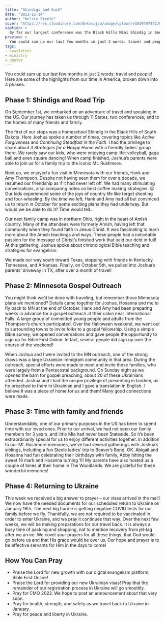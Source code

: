 ```yaml
---
title: "Shindigs and Such"
date: "2021-12-14"
author: "Kelsie Steele"
cover: "https://res.cloudinary.com/dnkvsijzu/image/upload/v1639497442/OFReport/2021-12-14-shindigs-and-such/shindig-main-1200-630_re996l.jpg"
caption: >
  By far our largest conference was the Black Hills Mini Shindig in South Dakota. We were blessed to meet and fellowship with so many like-minded believers!
preview: >
  You could sum up our last few months in just 2 words: travel and people! Here are some of the highlights from our time in America, broken down into 4 phases.
tags:
- newsletter
- ministry
- photos
---
```


You could sum up our last few months in just 2 words: travel and people! Here are some of the highlights from our time in America, broken down into 4 phases.

<article-callout content="OFR-Sep-Dec-2021.pdf" :download="true" />

<article-image publicId="OFReport/2021-12-14-shindigs-and-such/lviv-airport_qkiy7j" width="768" caption="3:00am at the L’viv airport, preparing to depart for the US" />

## Phase 1: Shindigs and Road Trip

On September 1st, we embarked on an adventure of travel and speaking in the US. Our journey has taken us through 11 States, two conferences, and to the homes of many friends and family. 

The first of our stops was a homeschool Shindig in the Black Hills of South Dakota. Here Joshua spoke a number of times, covering topics like *Active Forgiveness* and *Continuing Steadfast in the Faith*. I had the privilege to share about *3 Strategies for a Happy Home* with a friendly ladies’ group there. We rarely saw our kids, who were enjoying camp life: volleyball, gaga ball and even square dancing! When camp finished, Joshua’s parents were able to join us for a family trip to the iconic Mt. Rushmore.

<article-image publicId="OFReport/2021-12-14-shindigs-and-such/shindig-josh-selfie_ejmlv8" height="768" caption="Welcome to Cedar Canyon Camp, near Rapid City, SD!" />

<article-image publicId="OFReport/2021-12-14-shindigs-and-such/shindig-square-dance_nwkdxd" width="768" caption="Find yer partner; it’s time for a square dance!" />

<article-image publicId="OFReport/2021-12-14-shindigs-and-such/shindig-joshua-preaching_ismu9f" width="768" caption="Joshua preaching. About 400 people attended this shindig!" />

<article-image publicId="OFReport/2021-12-14-shindigs-and-such/rebekah-outreach-testimony_puzfhy" width="768" caption="Rebekah shares testimony after a group evangelism outreach in South Dakota." />

<article-image publicId="OFReport/2021-12-14-shindigs-and-such/mike-debi-joshua_jzgqd7" width="768" caption="This entire trip was made possible thanks to the generosity of our dear friends Mike and Debi Pearl. Mike has previously been the main speaker at the SD Shindig, and when he could not attend this year due to health problems, he invited Joshua to take his place. NGJ covered all our travel expenses, enabling us not only to speak at several conferences, but also to spend precious time with our families. Thank you, Mike and Debi, for your kindness to us! We love you! ❤️" />

<article-image publicId="OFReport/2021-12-14-shindigs-and-such/mt-rushmore-full-family_bxyfu4" width="768" caption="Enjoying some family time at Mt. Rushmore" />

Next up, we enjoyed a fun visit in Minnesota with our friends, Hank and Amy Thompson. Despite not having seen them for over a decade, we resumed our friendship as if it had never left off. We had many stimulating conversations, also comparing notes on best coffee making strategies. 😉 Our kids experienced some of the joys of country life like target shooting and four-wheeling. By the time we left, Hank and Amy had all but convinced us to return in October for some exciting plans they had underway. But would we be able to do it? Time would tell…

<article-image publicId="OFReport/2021-12-14-shindigs-and-such/steeles-thompsons_dfwrqa" width="768" caption="Our dear friends, Hank and Amy Thompson, graciously hosted our family for a whole week in Minnesota!" />

Our next family camp was in northern Ohio, right in the heart of Amish country. Many of the attendees were formerly Amish, having left that community when they found faith in Jesus Christ. It was fascinating to learn more about the Amish teachings and ways. These people had a noticeable passion for the message of Christ’s finished work that paid our debt in full! At this gathering, Joshua spoke about chronological Bible teaching and strategies for evangelism.

We made our way south toward Texas, stopping with friends in Kentucky, Tennessee, and Arkansas. Finally, on October 5th, we pulled into Joshua’s parents’ driveway in TX, after over a month of travel! 

<article-image publicId="OFReport/2021-12-14-shindigs-and-such/ark-steele-family_dx4bwl" width="768" caption="We squeezed in a quick trip to the [Ark Encounter](https://arkencounter.com/) on our way back to Texas." />

<article-image publicId="OFReport/2021-12-14-shindigs-and-such/josh-kelsie-noah-wife_wyilhs" height="768" caption="Mr. and Mrs. Noah" />

## Phase 2: Minnesota Gospel Outreach

You might think we’d be done with traveling, but remember those Minnesota plans we mentioned? Details came together for Joshua, Hosanna and me to fly back to MN at the end of October. Hank and Amy had been preparing weeks in advance for a gospel outreach at their cabin near International Falls. A large group of committed young people and adults from the Thompson’s church participated. Over the Halloween weekend, we went out to surrounding towns to invite folks to a gospel fellowship. Using a simple Bible survey, we opened conversations and gave people the opportunity to sign up for Bible First Online. In fact, several people did sign up over the course of the weekend! 

When Joshua and I were invited to the MN outreach, one of the strong draws was a large Ukrainian immigrant community in that area. During the outreach, special efforts were made to meet and invite these families, who were largely from a Pentecostal background. On Sunday night as we opened the barn for gospel preaching, about 20 of these Ukrainians attended. Joshua and I had the unique privilege of presenting in tandem, as he preached to them in Ukrainian and I gave a translation in English. I believe it was a piece of home for us and them! Many good connections were made. 

<article-image publicId="OFReport/2021-12-14-shindigs-and-such/josh-hank_vfcljw" height="768" caption="Hank and Joshua confer over ministry plans like generals before battle. 😉" />

<article-image publicId="OFReport/2021-12-14-shindigs-and-such/ukrainian-outreach-mn_zdiioj" width="768" caption="During the Minnesota outreach, Joshua preached in Ukrainian while Kelsie translated into English." />

## Phase 3: Time with family and friends

Understandably, one of our primary purposes in the US has been to spend time with our loved ones. Prior to our arrival, we had not seen our family members for 3 years, and little Mia had never been Stateside. So it’s been extraordinarily special for us to enjoy different activities together. In addition to our Mt. Rushmore memories, we’ve had several gatherings with Joshua’s siblings, including a fun Steele ladies’ trip to Beaver’s Bend, OK. Abigail and Hosanna had fun celebrating their birthdays with family, Abby hitting the sweet 16 mark and Hosanna turning 11! My parents have also hosted us a couple of times at their home in The Woodlands. We are grateful for these wonderful memories!

<article-image publicId="OFReport/2021-12-14-shindigs-and-such/steele-ladies-getaway_cbawja" width="768" caption="The Steele Ladies get away for a few days." />

<article-image publicId="OFReport/2021-12-14-shindigs-and-such/cindy-rebekah_ndxchd" width="768" caption="Kelsie’s mom, Cindy, spends girl time with Rebekah." />

<article-image publicId="OFReport/2021-12-14-shindigs-and-such/danny-cindy_pdfin4" width="768" caption="We enjoyed an early Thanksgiving with Kelsie’s mom and dad." />

<article-image publicId="OFReport/2021-12-14-shindigs-and-such/mt-rushmore-mike-cathy_gbvmkp" width="768" caption="We’re thrilled that Joshua’s parents are feeling well and able to be active!" />

## Phase 4: Returning to Ukraine

This week we received a big answer to prayer – our visas arrived in the mail! We now have the needed documents for our scheduled return to Ukraine on January 16th. The next big hurdle is getting negative COVID tests for our family before we fly. Thankfully, we are not required to be vaccinated in order to enter Ukraine, and we pray it continues that way. Over the next few weeks, we will be making preparations for our travel back. It is always a busy time of packing and shopping, not to mention recovery from jet-lag after we arrive. We covet your prayers for all these things, that God would go before us and that His grace would be over us. Our hope and prayer is to be effective servants for Him in the days to come!

## How You Can Pray

* Praise the Lord for new growth with our digital evangelism platform, Bible First Online!
* Praise the Lord for providing our new Ukrainian visas! Pray that the remainder of our registration process in Ukraine will go smoothly.
* Pray for CMO 2022. We hope to post an announcement about that very soon.
* Pray for health, strength, and safety as we travel back to Ukraine in January.
* Pray for peace and liberty in Ukraine.

<article-callout content="Keep scrolling for more photos from our recent travels!" />

<article-image publicId="OFReport/2021-12-14-shindigs-and-such/family-camp-horseback-ride_hicocz" width="768" caption="Joshua’s mom goes horseback riding with Hosanna and Rebekah at our church camp! Yeehaw!" />

<article-image publicId="OFReport/2021-12-14-shindigs-and-such/rebekah-ella_rnhnqc" height="768" caption="Sweet cousins, Rebekah and Ella, could almost be sisters!" />

<article-image publicId="OFReport/2021-12-14-shindigs-and-such/hosanna-ukulele_av30gn" height="768" caption="Hosanna got a ukulele for her 11th birthday. It completes her cowgirl look to a T!" />

<article-image publicId="OFReport/2021-12-14-shindigs-and-such/shindig-abby-anani_v5f6el" height="768" caption="Abigail made a lot of new friends during our travels." />

<article-image publicId="OFReport/2021-12-14-shindigs-and-such/shindig-david-swing_edieao" height="768" caption="The younger kids had so much fun at the camp in South Dakota!" />

<article-image publicId="OFReport/2021-12-14-shindigs-and-such/jk-ice-cream-date_bs6jji" height="768" caption="Joshua and I celebrated 17 years in September! So thankful for the time God has given us together." />

<article-image publicId="OFReport/2021-12-14-shindigs-and-such/abby-hannah_odwcd7" height="768" caption="Abby was delighted to see her best friend, Hannah, again while we were in The Woodlands." />

<article-image publicId="OFReport/2021-12-14-shindigs-and-such/coffee-snob_uicl6y" width="768" caption="Joshua’s latest hobby is coffee: whole beans, scales (yes, you have to [weigh the coffee](https://youtu.be/19LKbklP8TQ)), grinders, pour-overs, the works. Big shout-out to [Red House Coffee](https://redhousecoffee.com/) for sending us delicious, fresh-roasted coffee while we’re Stateside!" />

<article-image publicId="OFReport/2021-12-14-shindigs-and-such/abby-cane-creek_ym6kdd" height="768" caption="Ever had a mud fight in a cave? Me neither, but I’ve heard it’s fun. Abby washes up in the creek afterward." />

<article-image publicId="OFReport/2021-12-14-shindigs-and-such/daddy-abby-date_et79xh" width="768" caption="Time with the older kids is so important! Joshua has kept quite busy going on dates." />

<article-image publicId="OFReport/2021-12-14-shindigs-and-such/abby-thm-desert_jp0sgs" width="768" caption="Abby has been making all kinds of healthy creations." />

<article-image publicId="OFReport/2021-12-14-shindigs-and-such/daddy-kathryn-date_afwwar" width="768" caption="Here he is with another one of his ladies. 😉" />

<article-image publicId="OFReport/2021-12-14-shindigs-and-such/daddy-kathryn-silly_mzhdoi" width="768" caption="Because life shouldn’t be too serious…" />

<article-image publicId="OFReport/2021-12-14-shindigs-and-such/hosanna-cowboy-hat_nombhj" height="768" caption="Hosanna has a new look! She bought this hat herself and wears it everywhere." />

<article-image publicId="OFReport/2021-12-14-shindigs-and-such/hosanna-shooting_n5rgzj" width="768" caption="While in Minnesota, Hank taught our kids about shooting and gun safety." />

<article-image publicId="OFReport/2021-12-14-shindigs-and-such/hosanna-shooting-2_tw336v" width="768" caption="Sharp-shooter “Hosannie Oakley” 😉" />

<article-image publicId="OFReport/2021-12-14-shindigs-and-such/abby-shooting_bcnsyl" width="768" caption="Abby tries her hand at target shooting." />

<article-image publicId="OFReport/2021-12-14-shindigs-and-such/david-violet-cute_rtcloc" height="768" caption="Little friends, David, and Violet Thompson." />

<article-image publicId="OFReport/2021-12-14-shindigs-and-such/hosanna-with-cousins_nkfush" height="768" caption="Cousin time is the best! Avery, Sophie, and Hosanna are close in age and find lots of fun things to do." />

<article-image publicId="OFReport/2021-12-14-shindigs-and-such/hudson-girls-houston_kv8rwt" height="768" caption="Out on an evening stroll with my parents and my younger - but bigger - brother, Hudson." />

<article-image publicId="OFReport/2021-12-14-shindigs-and-such/jack-mia-playhouse_l5e6xs" width="768" caption="Little cousins Jack and Mia in the treehouse." />

<article-image publicId="OFReport/2021-12-14-shindigs-and-such/abby-hoodie_i5b1d6" height="768" caption="Happy 16th birthday, Abigail!" />

<article-image publicId="OFReport/2021-12-14-shindigs-and-such/lissette-abby-pcc_u8qhwf" width="768" caption="Abby had a chance to visit Pensacola Christian College for a preliminary tour. Her Aunt Lissette is an alumnus there and was delighted to act as guide." />

<article-image publicId="OFReport/2021-12-14-shindigs-and-such/messy-packing_lv2num" width="768" caption="A huge part of missionary travel is dealing with stuff, stuff, and MORE stuff!" />

<article-image publicId="OFReport/2021-12-14-shindigs-and-such/mia-road-trip_x3yoa9" height="768" caption="Mia was a happy car rider most of the time." />

<article-image publicId="OFReport/2021-12-14-shindigs-and-such/mia-sleepy_nw1em2" width="768" caption="How we all felt on arriving in America." />

<article-image publicId="OFReport/2021-12-14-shindigs-and-such/mia-with-monster_nqej4l" width="768" caption="Can you guess who is behind the mask? Mia asks repeatedly to see the “monster”." />

<article-image publicId="OFReport/2021-12-14-shindigs-and-such/david-kincaids_ucw9ob" height="768" caption="David gets his turn on a guy’s outing with Dad." />

<article-image publicId="OFReport/2021-12-14-shindigs-and-such/paddle-boat-danny_uspawy" width="768" caption="Fun with Kelsie’s parents on paddle boats" />
